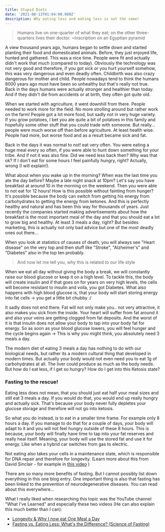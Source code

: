```yaml
---
title: Stupid Diets
date: '2021-08-13T01:04:00.000Z'
description: Why eating less and eating less is not the same!
---
```


> Humans live on one-quarter of what they eat; on the other three-quarters lives their doctor. ~Inscription on an Egyptian pyramid

A view thousand years ago, humans began to settle down and started planting their food and domesticated animals. Before, they just enjoyed life, hunted and gathered. This was a nice time. People were fit and actually didn't work that much (compared to today). Obviously the technology was not very good and therefore, if you got sick or you hurt yourself somehow, this was very dangerous and even deadly often. Childbirth was also crazy dangerous for mother and child. People nowadays tend to think the humans 8000 years ago must have been so unhealthy but that's really not true. Back in the days humans were actually stronger and healthier than today. And if they didn't die from accidents or at birth, they often got quite old.

When we started with agriculture, it went downhill from there. People needed to work more for the field. No more strolling around but rather work on the farm! People got a lot more food, but sadly not in very huge variety. If you grow potatoes, I bet you ate quite a bit of potatoes in this family and hopefully some other stuff that you could trade with someone. But really... people were much worse off than before agriculture. At least health wise. People had more, but worse food and as a result became sick and fat.

Back in the days it was normal to not! eat very often. You were eating a huge meal every so often, if you were able to hunt down something for your tribe. And if not it was also fine. Did we need less back then? Why was that ok? If I don't eat for some hours I feel painfully hungry, right? Actually, wrong (I will explain!).

What about when you wake up in the morning? When was the last time you ate the day before? Maybe a late night snack at 10pm? Let's say you have breakfast at around 10 in the morning on the weekend. Then you were able to not eat for 12 hours! How is this possible without fainting from hunger? It's possible because the body can switch from getting his energy from carbohydrates to getting the energy from ketones. And this is perfectly healthy and natural and has been this way for thousands of years. Just recently the companies started making advertisements about how the breakfast is the most important meal of the day and that you should eat a lot to grow big and healthy. At least 3 meals a day, right? But besides marketing, this is actually not only bad advice but one of the most deadly ones out there...

When you look at statistics of causes of death, you will always see "Heart disease" on the very top and then stuff like "Stroke", "Alzheimer's" and "Diabetes" also in the top ten probably.

> And now let me tell you, why this is related to our life style

When we eat all day without giving the body a break, we will constantly raise our blood glucose or keep it on a high level. To tackle this, the body will create insulin and if that goes on for years on very high levels, the cells will become resistant to insulin and voila, you got Diabetes. What also happens with high blood glucose is, that your body will start storing energy into fat cells -> you get a little bit chubby :/

It sadly does not end there. Fat will not only make you.. not very attractive, it also makes you sick from the inside. Your heart will suffer from fat around it and also your veins are getting clogged from fat deposits. And the worst of it is that insulin does not allow your body to tap into your body fat for energy. So as soon as your blood glucose lowers, you will feel hunger and the cycle begins again -> This is why you might think, you absolutely need 3 meals a day.

The modern diet of eating 3 meals a day has nothing to do with our biological needs, but rather its a modern cultural thing that developed in modern times. But actually your body would not even need you to eat 1g of carbohydrates at all. The liver could produce as much as the body needs. But how do I eat less, if I get so hungry? How do I get into this Ketosis state?

### Fasting to the rescue!

Eating less does not mean, that you should just eat half your meal sizes and still eat 3 meals a day. If you would do that, you would end up really hungry and actually sick. That's because your body never fully depletes your glucose storage and therefore will not go into ketosis.

So what you do instead, is to eat in a smaller time frame. For example only 8 hours a day. If you manage to do that for a couple of days, your body will adapt to it and you will not feel hungry outside of these 8 hours. This is because, your body will finally have time to tap into your fat reserves and really heal itself. Meaning, your body will use the stored fat and use it for energy. Like when a hybrid car switches from gas to electric.

Not eating also takes your cells in a maintenance state, which is responsible for DNA repair and therefore for longevity. (Learn more about this from David Sinclair - for example in [this video](https://www.youtube.com/watch?v=QRt7LjqJ45k&ab_channel=Veritasium) )

There are so many more benefits of fasting. But I cannot possibly list down everything in this one blog entry. One important thing is also that fasting has been linked to the prevention of neurodegenerative diseases. You can read about this everywhere...

What I really liked when researching this topic was the YouTube channel "What I've Learned" and especially these two videos (He can also explain this much better than I can):

- [Longevity & Why I now eat One Meal a Day](https://www.youtube.com/watch?v=PKfR6bAXr-c&ab_channel=WhatI%27veLearned)
- [Fasting vs. Eating Less: What's the Difference? (Science of Fasting)](https://www.youtube.com/watch?v=APZCfmgzoS0&t=1s&ab_channel=WhatI%27veLearned)
